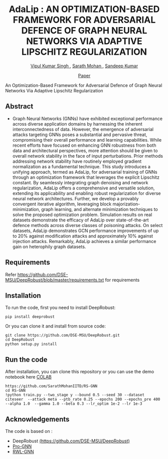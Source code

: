 <h1 align="center"> AdaLip : AN OPTIMIZATION-BASED FRAMEWORK FOR ADVERSARIAL DEFENCE OF GRAPH NEURAL NETWORKS VIA
ADAPTIVE LIPSCHITZ REGULARIZATION</h1> 
<p align="center"> <a href="https://scholar.google.com/citations?user=MRJqKywAAAAJ&hl=en&oi=ao" target="_blank id="website">Vipul Kumar Singh </a>, <a href="https://github.com/SarathMohanIITD" target="_blank id="website">Sarath Mohan </a>, <a href="https://sites.google.com/view/sandeepkr/home" target="_blank id="website">Sandeep Kumar</a></p>
<p align="center">  <a href="[https://misn.iitd.ac.in/](https://openreview.net/forum?id=Xsrsj3cne4)" target="_blank id="website">Paper </a>



An Optimization-Based Framework for Adversarial Defence of Graph Neural Networks Via Adaptive Lipschitz Regularization

## Abstract 
- Graph Neural Networks (GNNs) have exhibited exceptional performance across diverse application domains by harnessing the inherent interconnectedness of data. However, the emergence of adversarial attacks targeting GNNs poses a substantial and pervasive threat, compromising their overall performance and learning capabilities. While recent efforts have focused on enhancing GNN robustness from both data and architectural perspectives, more attention should be given to overall network stability in the face of input perturbations. Prior methods addressing network stability have routinely employed gradient normalization as a fundamental technique. This study introduces a unifying approach, termed as AdaLip, for adversarial training of GNNs through an optimization framework that leverages the explicit Lipschitz constant. By seamlessly integrating graph denoising and network regularization, AdaLip offers a comprehensive and versatile solution, extending its applicability and enabling robust regularization for diverse neural network architectures. Further, we develop a provably convergent iterative algorithm, leveraging block majorization-minimization, graph learning, and alternate minimization techniques to solve the proposed optimization problem. Simulation results on real datasets demonstrate the efficacy of AdaLip over state-of-the-art defence methods across diverse classes of poisoning attacks. On select datasets, AdaLip demonstrates GCN performance improvements of up to 20% against modification attacks and approximately 10% against injection attacks. Remarkably, AdaLip achieves a similar performance gain on heterophily graph datasets.

## Requirements
Refer https://github.com/DSE-MSU/DeepRobust/blob/master/requirements.txt for requirements

## Installation
To run the code, first you need to install DeepRobust:
```
pip install deeprobust
```
Or you can clone it and install from source code:
```
git clone https://github.com/DSE-MSU/DeepRobust.git
cd DeepRobust
python setup.py install
```

## Run the code
After installation, you can clone this repository or you can use the demo notebook here [COLAB](https://github.com/SarathMohanIITD/RS-GNN/blob/main/RS_GNN.ipynb)
```
https://github.com/SarathMohanIITD/RS-GNN
cd RS-GNN
!python train.py --two_stage y --bound 0.5 --seed 30 --dataset citeseer  --attack meta --ptb_rate 0.25 --epochs 200 --epochs_pre 400 --alpha 1.0  --gamma 1.0 --beta 0.3 --lr_optim 1e-2 --lr 1e-3
```
<!-- [colab]: <https://colab.research.google.com/assets/colab-badge.svg>
[RS-GNN]: <https://github.com/SarathMohanIITD/RS-GNN/blob/main/RS_GNN.ipynb> -->

## Acknowledgements
The code is based on :
- DeepRobust [(https://github.com/DSE-MSU/DeepRobust)](https://github.com/DSE-MSU/DeepRobust)
- [Pro-GNN](https://github.com/ChandlerBang/Pro-GNN)
- [RWL-GNN](https://github.com/Bharat-Runwal/RWL-GNN)


